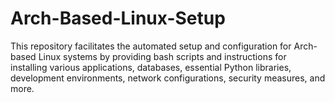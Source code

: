 # Arch-Based-Linux-Setup
This repository facilitates the automated setup and configuration for Arch-based Linux systems by providing bash scripts and instructions for installing various applications, databases, essential Python libraries, development environments, network configurations, security measures, and more.
